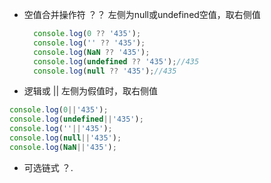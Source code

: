 - 空值合并操作符  ？？
  左侧为null或undefined空值，取右侧值
  ```js
    console.log(0 ?? '435');
    console.log('' ?? '435');
    console.log(NaN ?? '435');
    console.log(undefined ?? '435');//435
    console.log(null ?? '435');//435
  ```

- 逻辑或 ||
  左侧为假值时，取右侧值

```js
console.log(0||'435');
console.log(undefined||'435');
console.log(''||'435');
console.log(null||'435');
console.log(NaN||'435');
```

- 可选链式 ？.